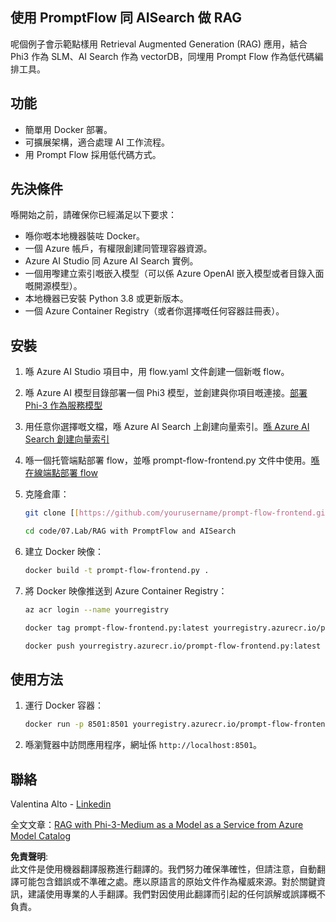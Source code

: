 ## 使用 PromptFlow 同 AISearch 做 RAG

呢個例子會示範點樣用 Retrieval Augmented Generation (RAG) 應用，結合 Phi3 作為 SLM、AI Search 作為 vectorDB，同埋用 Prompt Flow 作為低代碼編排工具。

## 功能

- 簡單用 Docker 部署。
- 可擴展架構，適合處理 AI 工作流程。
- 用 Prompt Flow 採用低代碼方式。

## 先決條件

喺開始之前，請確保你已經滿足以下要求：

- 喺你嘅本地機器裝咗 Docker。
- 一個 Azure 帳戶，有權限創建同管理容器資源。
- Azure AI Studio 同 Azure AI Search 實例。
- 一個用嚟建立索引嘅嵌入模型（可以係 Azure OpenAI 嵌入模型或者目錄入面嘅開源模型）。
- 本地機器已安裝 Python 3.8 或更新版本。
- 一個 Azure Container Registry（或者你選擇嘅任何容器註冊表）。

## 安裝

1. 喺 Azure AI Studio 項目中，用 flow.yaml 文件創建一個新嘅 flow。
2. 喺 Azure AI 模型目錄部署一個 Phi3 模型，並創建與你項目嘅連接。[部署 Phi-3 作為服務模型](https://learn.microsoft.com/azure/machine-learning/how-to-deploy-models-phi-3?view=azureml-api-2&tabs=phi-3-mini)
3. 用任意你選擇嘅文檔，喺 Azure AI Search 上創建向量索引。[喺 Azure AI Search 創建向量索引](https://learn.microsoft.com/azure/search/search-how-to-create-search-index?tabs=portal)
4. 喺一個托管端點部署 flow，並喺 prompt-flow-frontend.py 文件中使用。[喺在線端點部署 flow](https://learn.microsoft.com/azure/ai-studio/how-to/flow-deploy)
5. 克隆倉庫：

    ```sh
    git clone [[https://github.com/yourusername/prompt-flow-frontend.git](https://github.com/microsoft/Phi-3CookBook.git)](https://github.com/microsoft/Phi-3CookBook.git)
    
    cd code/07.Lab/RAG with PromptFlow and AISearch
    ```

6. 建立 Docker 映像：

    ```sh
    docker build -t prompt-flow-frontend.py .
    ```

7. 將 Docker 映像推送到 Azure Container Registry：

    ```sh
    az acr login --name yourregistry
    
    docker tag prompt-flow-frontend.py:latest yourregistry.azurecr.io/prompt-flow-frontend.py:latest
    
    docker push yourregistry.azurecr.io/prompt-flow-frontend.py:latest
    ```

## 使用方法

1. 運行 Docker 容器：

    ```sh
    docker run -p 8501:8501 yourregistry.azurecr.io/prompt-flow-frontend.py:latest
    ```

2. 喺瀏覽器中訪問應用程序，網址係 `http://localhost:8501`。

## 聯絡

Valentina Alto - [Linkedin](https://www.linkedin.com/in/valentina-alto-6a0590148/)

全文文章：[RAG with Phi-3-Medium as a Model as a Service from Azure Model Catalog](https://medium.com/@valentinaalto/rag-with-phi-3-medium-as-a-model-as-a-service-from-azure-model-catalog-62e1411948f3)

**免責聲明**:  
此文件是使用機器翻譯服務進行翻譯的。我們努力確保準確性，但請注意，自動翻譯可能包含錯誤或不準確之處。應以原語言的原始文件作為權威來源。對於關鍵資訊，建議使用專業的人手翻譯。我們對因使用此翻譯而引起的任何誤解或誤譯概不負責。